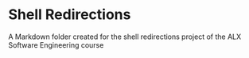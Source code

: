 # Shell Redirections

A Markdown folder created for the shell redirections project of the ALX Software Engineering course